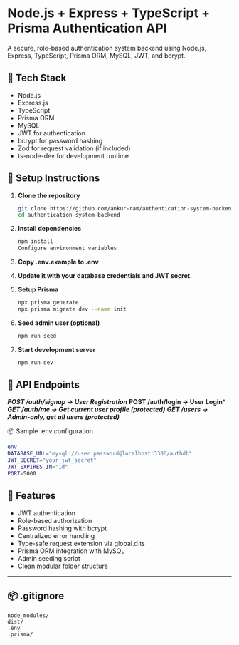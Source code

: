 # Node.js + Express + TypeScript + Prisma Authentication API

A secure, role-based authentication system backend using Node.js, Express, TypeScript, Prisma ORM, MySQL, JWT, and bcrypt.

## 📌 Tech Stack

- Node.js
- Express.js
- TypeScript
- Prisma ORM
- MySQL
- JWT for authentication
- bcrypt for password hashing
- Zod for request validation (if included)
- ts-node-dev for development runtime

## 🚀 Setup Instructions

1. **Clone the repository**
   ```bash
   git clone https://github.com/ankur-ram/authentication-system-backend.git
   cd authentication-system-backend

2. **Install dependencies**
    ```bash
    npm install
    Configure environment variables

3. **Copy .env.example to .env**
4. **Update it with your database credentials and JWT secret.**

5. **Setup Prisma**
    ```bash
    npx prisma generate
    npx prisma migrate dev --name init

6. **Seed admin user (optional)**
    ```bash
    npm run seed

7. **Start development server**
    ```bash
    npm run dev


## 📌 API Endpoints

***POST /auth/signup → User Registration***
**POST /auth/login → User Login***
***GET /auth/me → Get current user profile (protected)***
***GET /users → Admin-only, get all users (protected)***

📦 Sample .env configuration
```bash
env
DATABASE_URL="mysql://user:password@localhost:3306/authdb"
JWT_SECRET="your_jwt_secret"
JWT_EXPIRES_IN="1d"
PORT=5000
```

## 📌 Features

- JWT authentication
- Role-based authorization
- Password hashing with bcrypt
- Centralized error handling
- Type-safe request extension via global.d.ts
- Prisma ORM integration with MySQL
- Admin seeding script
- Clean modular folder structure

---

## 📦 .gitignore

```gitignore
node_modules/
dist/
.env
.prisma/
